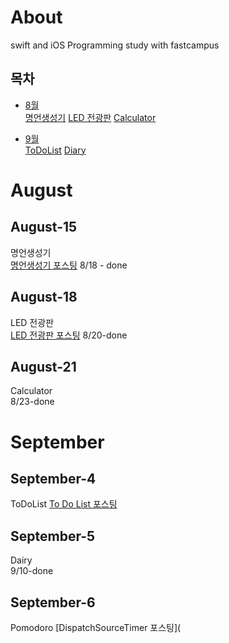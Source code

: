 # About
swift and iOS Programming study with fastcampus

## 목차 
- [8월](#August)<br>
[명언생성기](#August-15)
[LED 전광판](#August-18)
[Calculator](#August-21)

- [9월](#September)<br>
[ToDoList](#September-4)
[Diary](#September-5~10)

# August
## August-15
명언생성기<br>
[명언생성기 포스팅](https://rookedsysc.github.io/ios%20project/QuotesGenerator/)
8/18 - done
## August-18
LED 전광판<br>
[LED 전광판 포스팅](https://rookedsysc.github.io/ios%20project/LEDBoard/)
8/20-done
## August-21
Calculator<br>
8/23-done


# September
## September-4
ToDoList
[To Do List 포스팅](https://rookedsysc.github.io/ios%20project/ToDoList/)
## September-5
Dairy<br>
9/10-done
## September-6 
Pomodoro
[DispatchSourceTimer 포스팅](

